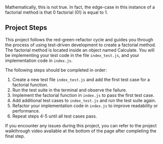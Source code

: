
Mathematically, this is not true. In fact, the edge-case in this instance of a factorial method is that 0 factorial (0!) is equal to 1.

## Project Steps

This project follows the red-green-refactor cycle and guides you through the process of using test-driven development to create a factorial method. The factorial method is located inside an object named Calculate. You will be implementing your test code in the file `index_test.js`, and your implementation code in `index.js`.

The following steps should be completed in order:

1. Create a new test file `index_test.js` and add the first test case for a factorial function.
2. Run the test suite in the terminal and observe the failure.
3. Implement the factorial function in `index.js` to pass the first test case.
4. Add additional test cases to `index_test.js` and run the test suite again.
5. Refactor your implementation code in `index.js` to improve readability or performance.
6. Repeat steps 4-5 until all test cases pass.

If you encounter any issues during this project, you can refer to the project walkthrough video available at the bottom of the page after completing the final step.
